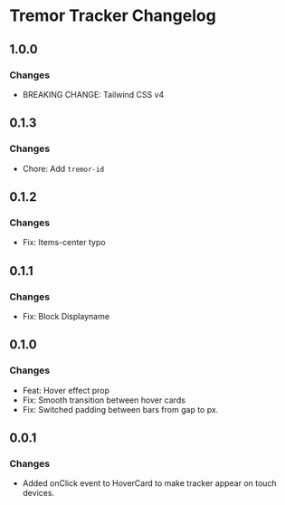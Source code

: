 # Tremor Tracker Changelog

## 1.0.0

### Changes

- BREAKING CHANGE: Tailwind CSS v4

## 0.1.3

### Changes

- Chore: Add `tremor-id`

## 0.1.2

### Changes

- Fix: Items-center typo

## 0.1.1

### Changes

- Fix: Block Displayname

## 0.1.0

### Changes

- Feat: Hover effect prop
- Fix: Smooth transition between hover cards
- Fix: Switched padding between bars from gap to px.

## 0.0.1

### Changes

- Added onClick event to HoverCard to make tracker appear on touch devices.
